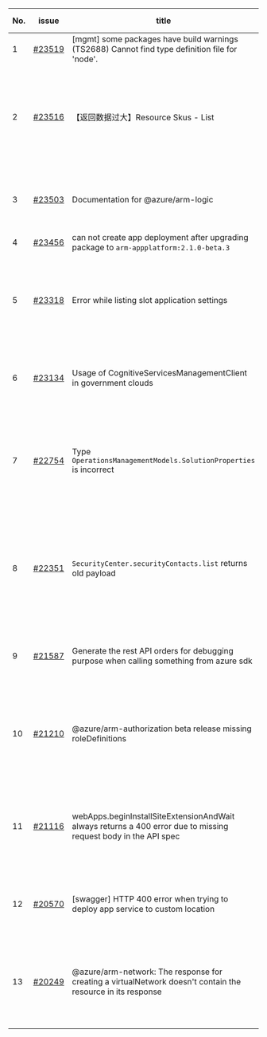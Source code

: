| No. | issue | title | labels | assignees | bot advice | created date |
| ------ | ------ | ------ | ------ | ------ | ------ | :-----: |
|1|[#23519](https://github.com/Azure/azure-sdk-for-js/issues/23519)|[mgmt] some packages have build warnings (TS2688) Cannot find type definition file for 'node'.|Mgmt|kazrael2119, qiaozha||2022-10-14|
|2|[#23516](https://github.com/Azure/azure-sdk-for-js/issues/23516)|【返回数据过大】Resource Skus - List|customer-reported, Mgmt, Service Attention, feature-request, ARM - Core, needs-team-attention|qiaozha|new comment|2022-10-14|
|3|[#23503](https://github.com/Azure/azure-sdk-for-js/issues/23503)|Documentation for @azure/arm-logic|question, customer-reported, Mgmt, Logic App, issue-addressed|qiaozha||2022-10-13|
|4|[#23456](https://github.com/Azure/azure-sdk-for-js/issues/23456)|can not create app deployment after upgrading package to `arm-appplatform:2.1.0-beta.3`|Mgmt|qiaozha|new comment|2022-10-09|
|5|[#23318](https://github.com/Azure/azure-sdk-for-js/issues/23318)|Error while listing slot application settings  |question, customer-reported, Mgmt, App Services, Service Attention, needs-team-attention|qiaozha|new comment|2022-09-26|
|6|[#23134](https://github.com/Azure/azure-sdk-for-js/issues/23134)|Usage of CognitiveServicesManagementClient in government clouds|question, customer-reported, Mgmt, ARM, needs-team-attention|kazrael2119, qiaozha||2022-09-07|
|7|[#22754](https://github.com/Azure/azure-sdk-for-js/issues/22754)|Type `OperationsManagementModels.SolutionProperties` is incorrect|bug, customer-reported, Mgmt, Service Attention, Operations Management, needs-team-attention|xboxeer, qiaozha||2022-07-29|
|8|[#22351](https://github.com/Azure/azure-sdk-for-js/issues/22351)|`SecurityCenter.securityContacts.list` returns old payload|question, customer-reported, Mgmt, Security, needs-author-feedback, no-recent-activity, CXP Attention|qiaozha|new comment|2022-06-24|
|9|[#21587](https://github.com/Azure/azure-sdk-for-js/issues/21587)|Generate the rest API orders for debugging purpose when calling something from azure sdk|question, customer-reported, Mgmt, needs-team-attention|qiaozha|new comment|2022-04-25|
|10|[#21210](https://github.com/Azure/azure-sdk-for-js/issues/21210)|@azure/arm-authorization beta release missing roleDefinitions|question, customer-reported, Mgmt, Service Attention, Authorization, needs-team-attention|qiaozha||2022-04-05|
|11|[#21116](https://github.com/Azure/azure-sdk-for-js/issues/21116)|webApps.beginInstallSiteExtensionAndWait always returns a 400 error due to missing request body in the API spec|question, customer-reported, Mgmt, App Services, Service Attention, needs-team-attention|qiaozha|new comment|2022-03-30|
|12|[#20570](https://github.com/Azure/azure-sdk-for-js/issues/20570)|[swagger] HTTP 400 error when trying to deploy app service to custom location|Mgmt, App Services, Service Attention, needs-team-attention|qiaozha, MaryGao|new comment|2022-02-28|
|13|[#20249](https://github.com/Azure/azure-sdk-for-js/issues/20249)|@azure/arm-network: The response for creating a virtualNetwork doesn't contain the resource in its response|question, customer-reported, Mgmt, Service Attention, Network, needs-team-attention|qiaozha|new comment|2022-02-08|
